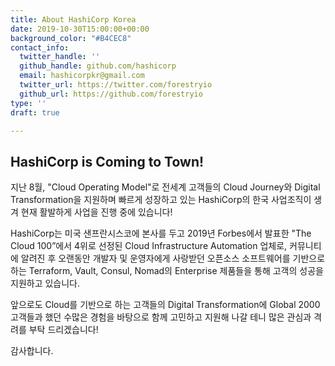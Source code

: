 ```yaml
---
title: About HashiCorp Korea
date: 2019-10-30T15:00:00+00:00
background_color: "#B4CEC8"
contact_info:
  twitter_handle: ''
  github_handle: github.com/hashicorp
  email: hashicorpkr@gmail.com
  twitter_url: https://twitter.com/forestryio
  github_url: https://github.com/forestryio
type: ''
draft: true

---
```

## HashiCorp is Coming to Town!

지난 8월, "Cloud Operating Model"로 전세계 고객들의 Cloud Journey와 Digital Transformation을 지원하며 빠르게 성장하고 있는 HashiCorp의 한국 사업조직이 생겨 현재 활발하게 사업을 진행 중에 있습니다! 

HashiCorp는 미국 샌프란시스코에 본사를 두고 2019년 Forbes에서 발표한 "The Cloud 100”에서 4위로 선정된 Cloud Infrastructure Automation 업체로, 커뮤니티에 알려진 후 오랜동안 개발자 및 운영자에게 사랑받던 오픈소스 소프트웨어를 기반으로 하는 Terraform, Vault, Consul, Nomad의 Enterprise 제품들을 통해 고객의 성공을 지원하고 있습니다. 

앞으로도 Cloud를 기반으로 하는 고객들의 Digital Transformation에 Global 2000 고객들과 했던 수많은 경험을 바탕으로 함께 고민하고 지원해 나갈 테니 많은 관심과 격려를 부탁 드리겠습니다! 

감사합니다.
